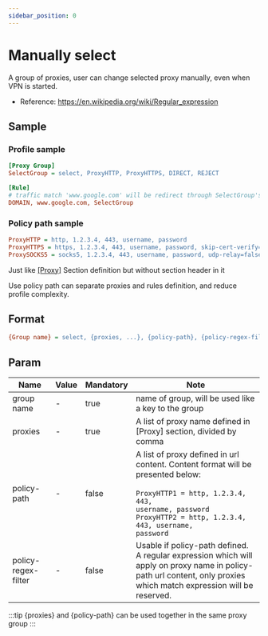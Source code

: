 ```yaml
---
sidebar_position: 0
---
```


# Manually select

A group of proxies, user can change selected proxy manually, even when VPN is started.

- Reference: https://en.wikipedia.org/wiki/Regular_expression

## Sample

### Profile sample

```ini
[Proxy Group]
SelectGroup = select, ProxyHTTP, ProxyHTTPS, DIRECT, REJECT

[Rule]
# traffic match 'www.google.com' will be redirect through SelectGroup's selected proxy
DOMAIN, www.google.com, SelectGroup
```

### Policy path sample

```ini
ProxyHTTP = http, 1.2.3.4, 443, username, password
ProxyHTTPS = https, 1.2.3.4, 443, username, password, skip-cert-verify=true, sni=www.google.com
ProxySOCKS5 = socks5, 1.2.3.4, 443, username, password, udp-relay=false
```

Just like [[Proxy]](/docs/profile-format/proxy) Section definition but without section header in it

Use policy path can separate proxies and rules definition, and reduce profile complexity.

## Format

```ini
{Group name} = select, {proxies, ...}, {policy-path}, {policy-regex-filter}
```

## Param

| Name                | Value | Mandatory | Note                                                                                                                                                                                                              |
|---------------------|-------|-----------|-------------------------------------------------------------------------------------------------------------------------------------------------------------------------------------------------------------------|
| group name          | -     | true      | name of group, will be used like a key to the group                                                                                                                                                               |
| proxies             | -     | true      | A list of proxy name defined in [Proxy] section, divided by comma                                                                                                                                                 |
| policy-path         | -     | false     | A list of proxy defined in url content. Content format will be presented below:<br/><br/><code>ProxyHTTP1 = http, 1.2.3.4, 443, username, password<br/>ProxyHTTP2 = http, 1.2.3.4, 443, username, password</code> |
| policy-regex-filter | -     | false     | Usable if policy-path defined.<br/>A regular expression which will apply on proxy name in policy-path url content, only proxies which match expression will be reserved.                                          |

:::tip
{proxies} and {policy-path} can be used together in the same proxy group
:::

